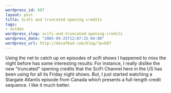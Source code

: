 ```yaml
--- 
wordpress_id: 687
layout: post
title: SciFi and truncated opening credits
tags: 
- asides
wordpress_slug: scifi-and-truncated-opening-credits
wordpress_date: "2005-09-25T12:07:25-04:00"
wordpress_url: http://decafbad.com/blog/?p=687
---
```

Using the net to catch up on episodes of scifi shows I happened to miss the night before has some interesting results:  For instance, I really dislike the new "truncated" opening credits that the SciFi Channel here in the US has been using for all its Friday night shows.  But, I just started watching a Stargate Atlantis episode from Canada which presents a full-length credit sequence.  I like it much better.
